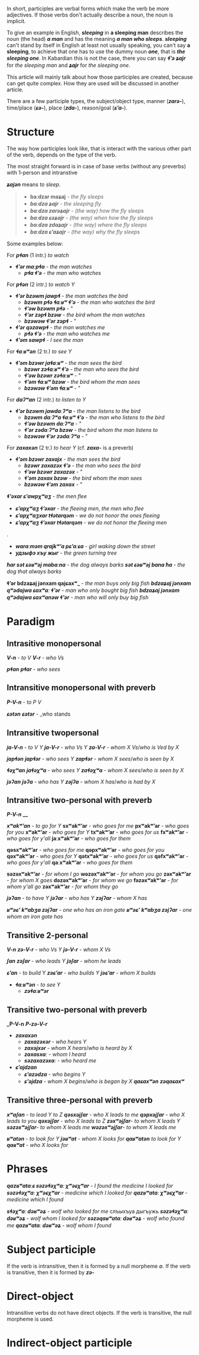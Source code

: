 In short, participles are verbal forms which make the verb be more adjectives. If those verbs don't actually describe a noun, the noun is implicit.

To give an example in English, **_sleeping_** in **a sleeping man** describes the noun (the head) **_a man_** and has the meaning **_a man who sleeps_**. **_sleeping_** can't stand by itself in English at least not usually speaking, you can't say **a sleeping**, to achieve that one has to use the dummy noun **_one_**, that is **_the sleeping one_**. In Kabardian this is not the case, there you can say **_ɬʼə ʑajr_** for _the sleeping man_ and **_ʑajr_** for _the sleeping one_.

This article will mainly talk about how those participles are created, because can get quite complex. How they are used will be discussed in another article.

There are a few participle types, the subject/object type, manner (**_zarə-_**), time/place (**_ɕə-_**), place (**_zda-_**), reason/goal (**_ɕʼa-_**).


# Structure
The way how participles look like, that is interact with the various other part of the verb, depends on the type of the verb.

The most straight forward is in case of base verbs (without any preverbs) with 1-person and intranstive

**_ʑajən_** means _to sleep_.
>- **baːdzar maʑaj** - _the fly sleeps_
>- **_baːdza ʑajr_** - _the sleeping fly_
>- **_baːdza zarəʑajr_** - _(the way) how the fly sleeps_
>- **_baːdza ɕəʑajr_** - _(the way) when how the fly sleeps_
>- **_baːdza zdaʑajr_** - _(the way) where the fly sleeps_
>- **_baːdza ɕʼaʑajr_** - _(the way) why the fly sleeps_








Some examples below:

For **_pɬan_** (1 intr.) _to watch_
- **_ɬʼər maːpɬa_** - _the man watches_
	- **_pɬa ɬʼə_** - _the man who watches_

For **_pɬən_** (2 intr.) _to watch Y_
- **_ɬʼər bzəwm jawpɬ_** - _the man watches the bird_
	- **_bzəwm pɬə ɬaːʁʷ ɬʼə_** - _the man who watches the bird_
	- **_ɬʼəw bzəwm pɬə_** - "
	- **_ɬʼər zəpɬ bzəw_** - _the bird whom the man watches_
	- **_bzəwəw ɬʼər zəpɬ_** - "
- **_ɬʼər qəzawpɬ_** - _the man watches me_
	- **_pɬə ɬʼə_** - _the man who watches me_
- **_ɬʼəm sawpɬ_** - _I see the man_

For **_ɬaːʁʷən_** (2 tr.) _to see Y_
- **_ɬʼəm bzəwr jaɬaːʁʷ_** - _the man sees the bird_
	- **_bzəwr zəɬaːʁʷ ɬʼə_** - _the man who sees the bird_
	- **_ɬʼəw bzəwr zəɬaːʁʷ_** - "
	- **_ɬʼəm ɬaːʁʷ bzəw_** - _the bird whom the man sees_
	- **_bzəwəw ɬʼəm ɬaːʁʷ_** - "

For **_daʔʷan_** (2 intr.) _to listen to Y_
- **_ɬʼər bzəwm jawdaːʔʷa_** - _the man listens to the bird_
	- **_bzəwm daːʔʷa ɬaːʁʷ ɬʼə_** - _the man who listens to the bird_
	- **_ɬʼəw bzəwm daːʔʷa_** - "
	- **_ɬʼər zədaːʔʷa bzəw_** - _the bird whom the man listens to_
	- **_bzəwəw ɬʼər zədaːʔʷa_** - "

For **_zaxaxən_** (2 tr.) _to hear Y_ (cf. **_zaxa-_** is a preverb)
- **_ɬʼəm bzəwr zaxajx_** - _the man sees the bird_
	- **_bzəwr zaxazəx ɬʼə_** - _the man who sees the bird_
	- **_ɬʼəw bzəwr zaxazəx_** - "
	- **_ɬʼəm zaxax bzəw_** - _the bird whom the man sees_
	- **_bzəwəw ɬʼəm zaxax_** - "

**_ɬʼəxar ɕʼawpχʷaʒ_** - _the men flee_
- **_ɕʼapχʷaʒ ɬʼəxar_** - _the fleeing men_, _the men who flee_
- **_ɕʼapχʷaʒxar tɬətarqəm_** - _we do not honor the ones fleeing_
- **_ɕʼapχʷaʒ ɬʼəxar tɬətarqəm_** - _we do not honor the fleeing men_

.

- **_waraːməm qrajkʷʼa pɕʼaːɕa_** - _girl waking down the street_
- **_удзыфэ хъу  жыг_** - _the green turning tree_


**_ħar sət ɕəʁʷəj mabaːna_** - _the dog always barks_
**_sət ɕəʁʷəj bana ħa_** - _the dog that always barks_





**ɬʼər bdzaʑaj jənxam qajɕaxʷ_** - _the man buys only big fish_
**_bdzaʑaj jənxam qʷədajwa ɕaxʷaː ɬʼər_** - _man who only bought big fish_
**_bdzaʑaj jənxam qʷədajwa ɕaxʷanəw ɬʼər_** - _man who will only buy big fish_


# Paradigm
## Intrasitive monopersonal
**_V-n_** - _to V_
	**_V-r_** - _who Vs_

**_pɬan_**
	**_pɬar_** - _who sees_
## Intransitive monopersonal with preverb
**_P-V-n_** - _to P V_

**_ɕətən_**
**_ɕətər_** - _who stands

## Intransitive twopersonal
**_ja-V-n_** - _to V Y_
	**_ja-V-r_** - _who Vs Y_
	**_za-V-r_** - _whom X Vs_/_who is Ved by X_

**_japɬən_**
	**_japɬər_** - _who sees Y_
	**_zapɬər_** - _whom X sees_/_who is seen by X_
	
**_ɬəχʷan_**
	**_jaɬəχʷa_** - _who sees Y_
	**_zaɬəχʷa_** - _whom X sees_/_who is seen by X_
	
**_jəʔan_**
	**_jəʔa_** - _who has Y_
	**_zəjʔa_** - _whom X has_/_who is had by X_


## Intransitive two-personal with preverb
**_P-V-n_**
	**__**
	
**_xʷakʷʼan_** - _to go for Y_
**sxʷakʷʼar** - _who goes for me_
**pxʷakʷʼar** - _who goes for you_
**xʷakʷʼar** - _who goes for Y_
**txʷakʷʼar** - _who goes for us_
**fxʷakʷʼar** - _who goes for y'all_
**jaːxʷakʷʼar** - _who goes for them_

**qəsxʷakʷʼar** - _who goes for me_
**qəpxʷakʷʼar** - _who goes for you_
**qəxʷakʷʼar** - _who goes for Y_
**qətxʷakʷʼar** - _who goes for us_
**qəfxʷakʷʼar** - _who goes for y'all_
**qaːxʷakʷʼar** - _who goes for them_

	
**səzəxʷakʷʼar** - _for whom I go_
**wəzəxʷakʷʼar** - _for whom you go_
**zəxʷakʷʼar** - _for whom X goes_
**dəzəxʷakʷʼar** - _for whom we go_
**fəzəxʷakʷʼar** - _for whom y'all go_
**zəxʷakʷʼar** - _for whom they go_

**_jəʔan_** - _to have Y_
**_jəʔar_** - _who has Y_ 
**_zəjʔar_** - _whom X has_

**_ʁʷəɕʼ kʷabʒa zəjʔar_** - _one who has an iron gate_
**_ʁʷəɕʼ kʷabʒa zəjʔar_** - _one whom an iron gate has_



## Transitive 2-personal
**_V-n_**
	**_zə-V-r_** - _who Vs Y_
	**_jə-V-r_** - _whom X Vs_
	
**_ʃan_**
	**_zəʃar_** - _who leads Y_
	**_jəʃar_** - _whom he leads_

**_ɕʼan_** - _to build_ Y
	**_zəɕʼar_** - _who builds Y_
	**_jəɕʼar_** - _whom X builds_
- **_ɬaːʁʷən_** - _to see Y_
	- **_zəɬaːʁʷər_**
	
## Transitive two-personal with preverb
**_P-V-n**
	**_P-zə-V-r_**

- **_zaxaxən_**
	- **_zaxazəxər_** - _who hears Y_
	- **_zaxəjxər_** - _whom X hears_/_who is heard by X_
	- **_zaxasxaː_** - _whom I heard_
	- **_səzaxazəxaː_** - _who heard me_
- **_ɕʼajdzan_**
	- **_ɕʼazədza_** - _who begins Y_
	- **_ɕʼəjdza_** - _whom X begins_/_who is began by X_
**_qaɕaxʷən_**
	**_zəqaɕaxʷ_**
## Transitive three-personal with preverb
**_xʷaʃan_** - _to lead Y to Z_
**_qəsxəjʃar_** - _who X leads to me_
**_qəpxəjʃar_** - _who X leads to you_
**_qəxəjʃar_** - _who X leads to Z_
**_zəxʷəjʃar_**- _to whom X leads Y_
**_səzəxʷəjʃar_**- _to whom X leads me_
**_wəzəxʷəjʃar_**- _to whom X leads me_



	
**_ʁʷatən_** - _to look for Y_
	**_jəʁʷat_** - _whom X looks for_
**_qaʁʷatən_** _to look for Y_
	**_qaʁʷat_** - _who X looks for_

# Phrases
**_qazʁʷataːɕ səzəɬəχʷaː χʷəɕχʷar_** - _I found the medicine I looked for_
**_səzəɬəχʷaː χʷəɕχʷar_** - _medicine which I looked for_
**_qazʁʷataː χʷəɕχʷar_** - _medicine which I found_

**_sɬəχʷaː dəʁʷəʑ_** - _wolf who looked for me_
слъыхъуа дыгъужь
**_səzəɬəχʷaː dəʁʷəʑ_** - _wolf whom I looked for_
**_səzəqaʁʷataː dəʁʷəʑ_** - _wolf who found me_
**_qazʁʷataː dəʁʷəʑ_** - _wolf whom I found_


# Subject participle
If the verb is intransitive, then it is formed by a null morpheme ∅.
If the verb is transitive, then it is formed by **_zə-_**


# Direct-object 
Intransitive verbs do not have direct objects.
If the verb is transitive, the null morpheme is used.
# Indirect-object participle